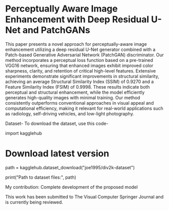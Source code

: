 # Perceptually Aware Image Enhancement with Deep Residual U-Net and PatchGANs

This paper presents a novel approach for perceptually-aware image enhancement utilizing a deep residual U-Net generator combined with a Patch-based Generative Adversarial Network (PatchGAN) discriminator. Our method incorporates a perceptual loss function based on a pre-trained VGG16 network, ensuring that enhanced images exhibit improved color sharpness, clarity, and retention of critical high-level features. Extensive experiments demonstrate significant improvements in structural similarity, achieving an average Structural Similarity Index (SSIM) of 0.9270 and a Feature Similarity Index (FSIM) of 0.9998. These results indicate both perceptual and structural enhancement, while the model efficiently generates high-quality images with minimal training. Our method consistently outperforms conventional approaches in visual appeal and computational efficiency, making it relevant for real-world applications such as radiology, self-driving vehicles, and low-light photography.

Dataset- To download the dataset, use this code-

import kagglehub

# Download latest version
path = kagglehub.dataset_download("joe1995/div2k-dataset")

print("Path to dataset files:", path)


My contribution: Complete development of the proposed model

This work has been submitted to The Visual Computer Springer Journal and is currently being reviewed.
